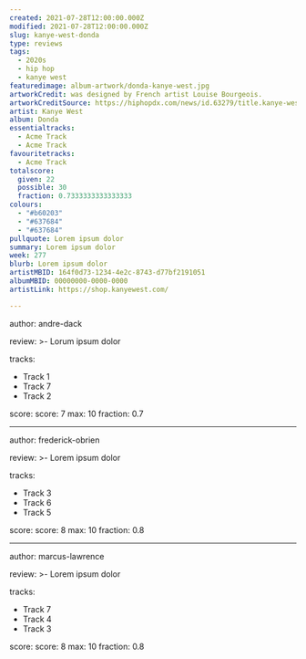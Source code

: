 ```yaml
---
created: 2021-07-28T12:00:00.000Z                            
modified: 2021-07-28T12:00:00.000Z                            
slug: kanye-west-donda                                
type: reviews                                                
tags:                                                        
  - 2020s                                                    
  - hip hop
  - kanye west
featuredimage: album-artwork/donda-kanye-west.jpg      
artworkCredit: was designed by French artist Louise Bourgeois.                             
artworkCreditSource: https://hiphopdx.com/news/id.63279/title.kanye-west-donda-album-cover-art-revealed            
artist: Kanye West
album: Donda
essentialtracks:                                             
  - Acme Track
  - Acme Track
favouritetracks:                                            
  - Acme Track
totalscore:                                                  
  given: 22                                                  
  possible: 30
  fraction: 0.7333333333333333
colours:
  - "#b60203"
  - "#637684"
  - "#637684"
pullquote: Lorem ipsum dolor                                 
summary: Lorem ipsum dolor                                   
week: 277
blurb: Lorem ipsum dolor                                    
artistMBID: 164f0d73-1234-4e2c-8743-d77bf2191051
albumMBID: 00000000-0000-0000
artistLink: https://shop.kanyewest.com/

---
```


author: andre-dack

review: >-
 Lorum ipsum dolor

tracks:
  - Track 1
  - Track 7
  - Track 2

score:
  score: 7
  max: 10
  fraction: 0.7

---

author: frederick-obrien

review: >-
  Lorem ipsum dolor

tracks:
  - Track 3
  - Track 6
  - Track 5

score:
  score: 8
  max: 10
  fraction: 0.8

---

author: marcus-lawrence

review: >-
  Lorem ipsum dolor

tracks:
  - Track 7
  - Track 4
  - Track 3

score:
  score: 8
  max: 10
  fraction: 0.8
